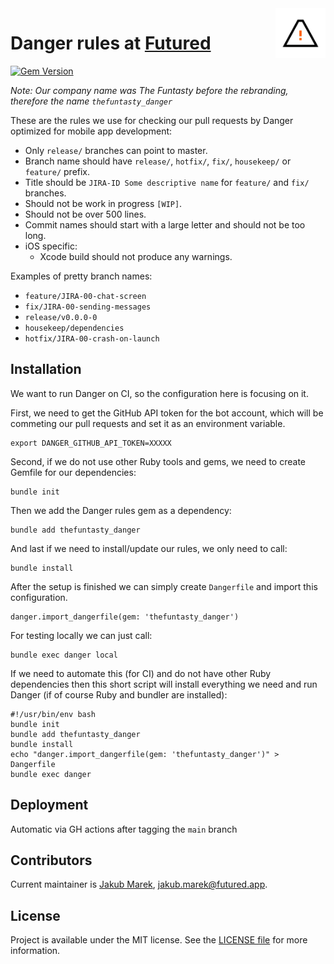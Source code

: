 <img align="right" alt="The Funtasty Danger logo" src="doc/logo.svg" height="80">

# Danger rules at [Futured](https://www.futured.app)

[![Gem Version](https://badge.fury.io/rb/thefuntasty_danger.svg)](https://badge.fury.io/rb/thefuntasty_danger)

*Note: Our company name was The Funtasty before the rebranding, therefore the name `thefuntasty_danger`*

These are the rules we use for checking our pull requests by Danger optimized for mobile app development:

- Only `release/` branches can point to master.
- Branch name should have `release/`, `hotfix/`, `fix/`, `housekeep/` or `feature/` prefix.
- Title should be `JIRA-ID Some descriptive name` for `feature/` and `fix/` branches.
- Should not be work in progress `[WIP]`.
- Should not be over 500 lines.
- Commit names should start with a large letter and should not be too long.
- iOS specific:
  - Xcode build should not produce any warnings.

Examples of pretty branch names:

- `feature/JIRA-00-chat-screen`
- `fix/JIRA-00-sending-messages`
- `release/v0.0.0-0`
- `housekeep/dependencies`
- `hotfix/JIRA-00-crash-on-launch`

## Installation

We want to run Danger on CI, so the configuration here is focusing on it.

First, we need to get the GitHub API token for the bot account, which will be commeting our pull requests and set it as an environment variable.

```
export DANGER_GITHUB_API_TOKEN=XXXXX
```

Second, if we do not use other Ruby tools and gems, we need to create Gemfile for our dependencies:

```
bundle init
```

Then we add the Danger rules gem as a dependency:

```
bundle add thefuntasty_danger
```

And last if we need to install/update our rules, we only need to call:

```
bundle install
```

After the setup is finished we can simply create `Dangerfile` and import this configuration.

```
danger.import_dangerfile(gem: 'thefuntasty_danger')
```

For testing locally we can just call:

```
bundle exec danger local
```

If we need to automate this (for CI) and do not have other Ruby dependencies then this short script will install everything we need and run Danger (if of course Ruby and bundler are installed):

```
#!/usr/bin/env bash
bundle init
bundle add thefuntasty_danger
bundle install
echo "danger.import_dangerfile(gem: 'thefuntasty_danger')" > Dangerfile
bundle exec danger
```

## Deployment

Automatic via GH actions after tagging the `main` branch

## Contributors

Current maintainer is [Jakub Marek](https://github.com/jmarek41), <jakub.marek@futured.app>.

## License

Project is available under the MIT license. See the [LICENSE file](LICENSE) for more information.
